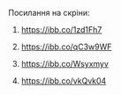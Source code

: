 Посилання на скріни:

1. https://ibb.co/1zd1Fh7

2. https://ibb.co/qC3w9WF

3. https://ibb.co/Wsyxmyv

4. https://ibb.co/vkQvk04